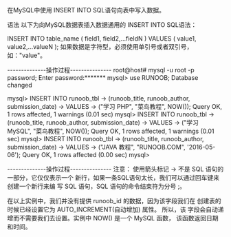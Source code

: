 
在MySQL中使用 INSERT INTO SQL语句向表中写入数据。


语法
以下为向MySQL数据表插入数据通用的 INSERT INTO SQL语法：

INSERT INTO table_name ( field1, field2,...fieldN )
                       VALUES
                       ( value1, value2,...valueN );
如果数据是字符型，必须使用单引号或者双引号，如："value"。

--------------操作过程---------------
root@host# mysql -u root -p password;
Enter password:*******
mysql> use RUNOOB;
Database changed

mysql> INSERT INTO runoob_tbl 
    -> (runoob_title, runoob_author, submission_date)
    -> VALUES
    -> ("学习 PHP", "菜鸟教程", NOW());
Query OK, 1 rows affected, 1 warnings (0.01 sec)
mysql> INSERT INTO runoob_tbl
    -> (runoob_title, runoob_author, submission_date)
    -> VALUES
    -> ("学习 MySQL", "菜鸟教程", NOW());
Query OK, 1 rows affected, 1 warnings (0.01 sec)
mysql> INSERT INTO runoob_tbl
    -> (runoob_title, runoob_author, submission_date)
    -> VALUES
    -> ("JAVA 教程", "RUNOOB.COM", '2016-05-06');
Query OK, 1 rows affected (0.00 sec)
mysql>

--------------操作过程---------------
注意： 使用箭头标记 -> 不是 SQL 语句的一部分，它仅仅表示一个
新行，如果一条SQL语句太长，我们可以通过回车键来创建一个新行来编
写 SQL 语句，SQL 语句的命令结束符为分号 ;。

在以上实例中，我们并没有提供 runoob_id 的数据，因为该字段我们在
创建表的时候已经设置它为 AUTO_INCREMENT(自动增加) 属性。 所以，该
字段会自动递增而不需要我们去设置。实例中 NOW() 是一个 MySQL 函数，
该函数返回日期和时间。